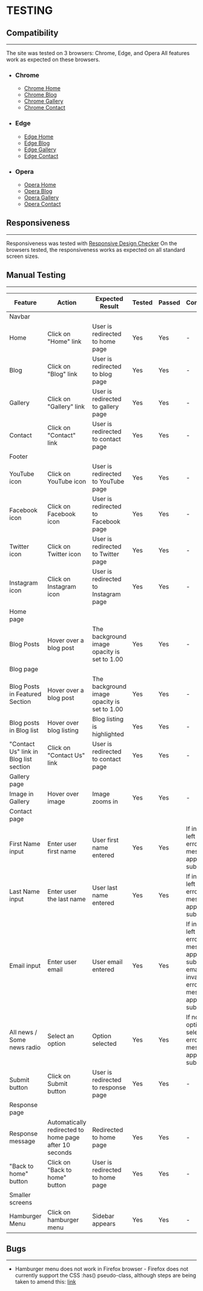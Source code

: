 # TESTING

## Compatibility

---

The site was tested on 3 browsers: Chrome, Edge, and Opera
All features work as expected on these browsers.

* ### Chrome

  * [Chrome Home](documentation/home.png)
  * [Chrome Blog](documentation/blog.png)
  * [Chrome Gallery](documentation/gallery.png)
  * [Chrome Contact](documentation/contact.png)

* ### Edge

  * [Edge Home](documentation/edge_home.jpeg)
  * [Edge Blog](documentation/edge_blog.jpeg)
  * [Edge Gallery](documentation/edge_gallery.jpeg)
  * [Edge Contact](documentation/edge_contact.jpeg)

* ### Opera

  * [Opera Home](documentation/opera_home.png)
  * [Opera Blog](documentation/opera_blog.png)
  * [Opera Gallery](documentation/opera_gallery.png)
  * [Opera Contact](documentation/opera_contact.png)

## Responsiveness

---

Responsiveness was tested with [Responsive Design Checker](https://responsivedesignchecker.com/)
On the browsers tested, the responsiveness works as expected on all standard screen sizes.

## Manual Testing

---

| Feature | Action | Expected Result | Tested | Passed | Comments |
| --- | --- | --- | --- | --- | --- |
| Navbar | | | | | |
| Home | Click on "Home" link | User is redirected to home page | Yes | Yes | - |
| Blog | Click on "Blog" link | User is redirected to blog page | Yes | Yes | - |
| Gallery | Click on "Gallery" link | User is redirected to gallery page | Yes | Yes | - |
| Contact | Click on "Contact" link | User is redirected to contact page | Yes | Yes | - |
| Footer | | | | | |
| YouTube icon | Click on YouTube icon | User is redirected to YouTube page | Yes | Yes | - |
| Facebook icon | Click on Facebook icon | User is redirected to Facebook page | Yes | Yes | - |
| Twitter icon | Click on Twitter icon | User is redirected to Twitter page | Yes | Yes | - |
| Instagram icon | Click on Instagram icon | User is redirected to Instagram page | Yes | Yes | - |
| Home page | | | | | |
| Blog Posts | Hover over a blog post | The background image opacity is set to 1.00 | Yes | Yes | - |
| Blog page | | | | | |
| Blog Posts in Featured Section | Hover over a blog post | The background image opacity is set to 1.00 | Yes | Yes | - |
| Blog posts in Blog list | Hover over blog listing | Blog listing is highlighted | Yes | Yes | - |
| "Contact Us" link in Blog list section| Click on "Contact Us" link | User is redirected to contact page | Yes | Yes | - |
| Gallery page | | | | | |
| Image in Gallery | Hover over image | Image zooms in | Yes | Yes | - |
| Contact page | | | | | |
| First Name input | Enter user first name | User first name entered | Yes | Yes | If input is left blank, error message appears on submit |
| Last Name input | Enter user the last name | User last name entered | Yes | Yes | If input is left blank, error message appears on submit |
| Email input | Enter user email | User email entered | Yes | Yes | If input is left blank, error message appears on submit. If email is invalid, error message appears on submit |
| All news / Some news radio | Select an option | Option selected | Yes | Yes | If no option is selected, error message appears on submit |
| Submit button | Click on Submit button | User is redirected to response page | Yes | Yes | - |
| Response page | | | | | |
| Response message | Automatically redirected to home page after 10 seconds | Redirected to home page | Yes | Yes | - |
| "Back to home" button | Click on "Back to home" button | User is redirected to home page | Yes | Yes | - |
| Smaller screens | | | | | |
| Hamburger Menu | Click on hamburger menu | Sidebar appears | Yes | Yes | - |

## Bugs

---

* Hamburger menu does not work in Firefox browser - Firefox does not currently support the CSS :has() pseudo-class, although steps are being taken to amend this: [link](https://developer.mozilla.org/en-US/docs/Web/CSS/:has)
